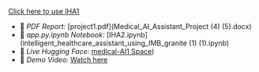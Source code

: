 [Click here to use IHA1](https://huggingface.co/spaces/23ucs548/IHA)

- 📄 *PDF Report:* [project1.pdf](Medical_AI_Assistant_Project (4) (5).docx)
- 📓 *app.py.ipynb Notebook:* [IHA2.ipynb](intelligent_healthcare_assistant_using_IMB_granite (1) (1).ipynb)
- 🤖 *Live Hugging Face:* [medical-AI1 Space](https://huggingface.co/spaces/23ucs548/IHA))
- 🎥 *Demo Video:* [Watch here](https://drive.google.com/file/d/1BOi506_5LiNu4v7UnJXa5D2vPoI_Ihli/view?usp=drivesdk)
